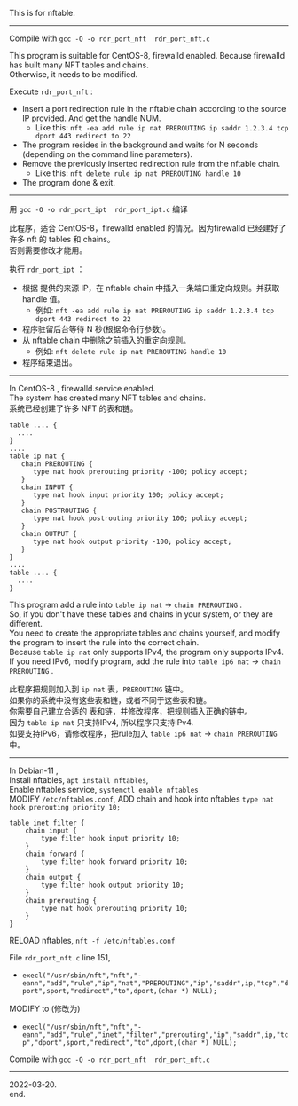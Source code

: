 This is for nftable.

--------
Compile with `gcc -O -o rdr_port_nft  rdr_port_nft.c`   

This program is suitable for CentOS-8, firewalld enabled. Because firewalld has built many NFT tables and chains.  
Otherwise, it needs to be modified.  

Execute `rdr_port_nft` :
* Insert a port redirection rule in the nftable chain according to the source IP provided. And get the handle NUM.
  * Like this: `nft -ea add rule ip nat PREROUTING ip saddr 1.2.3.4 tcp dport 443 redirect to 22`
* The program resides in the background and waits for N seconds (depending on the command line parameters).
* Remove the previously inserted redirection rule from the nftable chain.
  * Like this: `nft delete rule ip nat PREROUTING handle 10`
* The program done & exit.

-------
用 `gcc -O -o rdr_port_ipt  rdr_port_ipt.c` 编译   

此程序，适合 CentOS-8，firewalld enabled 的情况。因为firewalld 已经建好了许多 nft 的 tables 和 chains。  
否则需要修改才能用。  

执行 `rdr_port_ipt` ：
* 根据 提供的来源 IP，在 nftable chain 中插入一条端口重定向规则。并获取 handle 值。
  * 例如: `nft -ea add rule ip nat PREROUTING ip saddr 1.2.3.4 tcp dport 443 redirect to 22`
* 程序驻留后台等待 N 秒(根据命令行参数)。
* 从 nftable chain 中删除之前插入的重定向规则。
  * 例如: `nft delete rule ip nat PREROUTING handle 10`
* 程序结束退出。

-------
In CentOS-8 , firewalld.service enabled.  
The system has created many NFT tables and chains.  
系统已经创建了许多 NFT 的表和链。  
```
table .... {
  ....
}
....
table ip nat {
   chain PREROUTING {
      type nat hook prerouting priority -100; policy accept;
   }
   chain INPUT {
      type nat hook input priority 100; policy accept;
   }
   chain POSTROUTING {
      type nat hook postrouting priority 100; policy accept;
   }
   chain OUTPUT {
      type nat hook output priority -100; policy accept;
   }
}
....
table .... {
  ....
}
```
This program add a rule into `table ip nat` -> `chain PREROUTING` .  
So, if you don't have these tables and chains in your system, or they are different.  
You need to create the appropriate tables and chains yourself, and modify the program to insert the rule into the correct chain.  
Because `table ip nat` only supports IPv4, the program only supports IPv4.  
If you need IPv6, modify program, add the rule into `table ip6 nat` ->  `chain PREROUTING` .  

此程序把规则加入到 `ip nat` 表，`PREROUTING` 链中。  
如果你的系统中没有这些表和链，或者不同于这些表和链。  
你需要自己建立合适的 表和链，并修改程序，把规则插入正确的链中。  
因为 `table ip nat` 只支持IPv4, 所以程序只支持IPv4.   
如要支持IPv6，请修改程序，把rule加入 `table ip6 nat` -> `chain PREROUTING` 中。  

-------
In Debian-11 ,   
Install nftables, `apt install nftables`,   
Enable nftables service, `systemctl enable nftables`   
MODIFY `/etc/nftables.conf`, ADD chain and hook into nftables `type nat hook prerouting priority 10;`   
```
table inet filter {
	chain input {
		type filter hook input priority 10;
	}
	chain forward {
		type filter hook forward priority 10;
	}
	chain output {
		type filter hook output priority 10;
	}
	chain prerouting {
		type nat hook prerouting priority 10;
	}
}
```
RELOAD nftables, `nft -f /etc/nftables.conf`   

File `rdr_port_nft.c` line 151,   
* `execl("/usr/sbin/nft","nft","-eann","add","rule","ip","nat","PREROUTING","ip","saddr",ip,"tcp","dport",sport,"redirect","to",dport,(char *) NULL);`   

MODIFY to (修改为)   
* `execl("/usr/sbin/nft","nft","-eann","add","rule","inet","filter","prerouting","ip","saddr",ip,"tcp","dport",sport,"redirect","to",dport,(char *) NULL);`   

Compile with `gcc -O -o rdr_port_nft  rdr_port_nft.c`   


-------
2022-03-20.   
end.  
